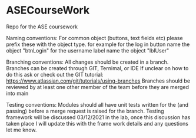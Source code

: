 # ASECourseWork
Repo for the ASE coursework

Naming conventions:
  For common object (buttons, text fields etc) please prefix these with the object type.
  for example for the log in button name the object "btnLogin"
              for the username label name the object "lblUser"
              
Branching conventions:
  All changes should be created in a branch. Branches can be created through GIT, Ternimal, or IDE
  If unclear on how to do this ask or check out the GIT tutorial: https://www.atlassian.com/git/tutorials/using-branches
  Branches should be reviewed by at least one other member of the team before they are merged into main
  
Testing conventions:
  Modules should all have unit tests written for the (and passing) before a merge request is raised for the branch.
  Testing framework will be discussed 03/12/2021 in the lab, once this discussion has taken place I will update this with the frame work details and any questions let me know.
